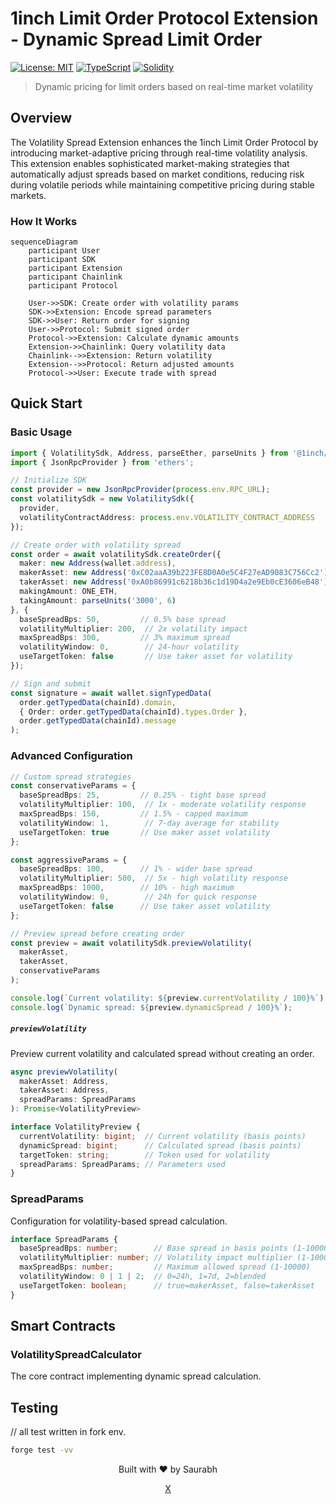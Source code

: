 # 1inch Limit Order Protocol Extension - Dynamic Spread Limit Order

[![License: MIT](https://img.shields.io/badge/License-MIT-blue.svg)](https://opensource.org/licenses/MIT)
[![TypeScript](https://img.shields.io/badge/TypeScript-5.0+-blue?logo=typescript&logoColor=white)](https://www.typescriptlang.org/)
[![Solidity](https://img.shields.io/badge/Solidity-0.8.19+-363636?logo=solidity)](https://soliditylang.org/)

> Dynamic pricing for limit orders based on real-time market volatility

## Overview

The Volatility Spread Extension enhances the 1inch Limit Order Protocol by introducing market-adaptive pricing through real-time volatility analysis. This extension enables sophisticated market-making strategies that automatically adjust spreads based on market conditions, reducing risk during volatile periods while maintaining competitive pricing during stable markets.


### How It Works

```mermaid
sequenceDiagram
    participant User
    participant SDK
    participant Extension
    participant Chainlink
    participant Protocol
    
    User->>SDK: Create order with volatility params
    SDK->>Extension: Encode spread parameters
    SDK->>User: Return order for signing
    User->>Protocol: Submit signed order
    Protocol->>Extension: Calculate dynamic amounts
    Extension->>Chainlink: Query volatility data
    Chainlink-->>Extension: Return volatility
    Extension-->>Protocol: Return adjusted amounts
    Protocol->>User: Execute trade with spread
```
## Quick Start

### Basic Usage

```typescript
import { VolatilitySdk, Address, parseEther, parseUnits } from '@1inch/limit-order-sdk';
import { JsonRpcProvider } from 'ethers';

// Initialize SDK
const provider = new JsonRpcProvider(process.env.RPC_URL);
const volatilitySdk = new VolatilitySdk({
  provider,
  volatilityContractAddress: process.env.VOLATILITY_CONTRACT_ADDRESS
});

// Create order with volatility spread
const order = await volatilitySdk.createOrder({
  maker: new Address(wallet.address),
  makerAsset: new Address('0xC02aaA39b223FE8D0A0e5C4F27eAD9083C756Cc2'), // WETH
  takerAsset: new Address('0xA0b86991c6218b36c1d19D4a2e9Eb0cE3606eB48'), // USDC
  makingAmount: ONE_ETH,
  takingAmount: parseUnits('3000', 6)
}, {
  baseSpreadBps: 50,         // 0.5% base spread
  volatilityMultiplier: 200,  // 2x volatility impact
  maxSpreadBps: 300,         // 3% maximum spread
  volatilityWindow: 0,        // 24-hour volatility
  useTargetToken: false       // Use taker asset for volatility
});

// Sign and submit
const signature = await wallet.signTypedData(
  order.getTypedData(chainId).domain,
  { Order: order.getTypedData(chainId).types.Order },
  order.getTypedData(chainId).message
);
```

### Advanced Configuration

```typescript
// Custom spread strategies
const conservativeParams = {
  baseSpreadBps: 25,         // 0.25% - tight base spread
  volatilityMultiplier: 100,  // 1x - moderate volatility response
  maxSpreadBps: 150,         // 1.5% - capped maximum
  volatilityWindow: 1,        // 7-day average for stability
  useTargetToken: true       // Use maker asset volatility
};

const aggressiveParams = {
  baseSpreadBps: 100,        // 1% - wider base spread
  volatilityMultiplier: 500,  // 5x - high volatility response
  maxSpreadBps: 1000,        // 10% - high maximum
  volatilityWindow: 0,        // 24h for quick response
  useTargetToken: false      // Use taker asset volatility
};

// Preview spread before creating order
const preview = await volatilitySdk.previewVolatility(
  makerAsset,
  takerAsset,
  conservativeParams
);

console.log(`Current volatility: ${preview.currentVolatility / 100}%`);
console.log(`Dynamic spread: ${preview.dynamicSpread / 100}%`);
```



##### `previewVolatility`

Preview current volatility and calculated spread without creating an order.

```typescript
async previewVolatility(
  makerAsset: Address,
  takerAsset: Address,
  spreadParams: SpreadParams
): Promise<VolatilityPreview>

interface VolatilityPreview {
  currentVolatility: bigint;  // Current volatility (basis points)
  dynamicSpread: bigint;      // Calculated spread (basis points)
  targetToken: string;        // Token used for volatility
  spreadParams: SpreadParams; // Parameters used
}
```

### SpreadParams

Configuration for volatility-based spread calculation.

```typescript
interface SpreadParams {
  baseSpreadBps: number;        // Base spread in basis points (1-10000)
  volatilityMultiplier: number; // Volatility impact multiplier (1-10000)
  maxSpreadBps: number;         // Maximum allowed spread (1-10000)
  volatilityWindow: 0 | 1 | 2;  // 0=24h, 1=7d, 2=blended
  useTargetToken: boolean;      // true=makerAsset, false=takerAsset
}
```

## Smart Contracts

### VolatilitySpreadCalculator

The core contract implementing dynamic spread calculation.

## Testing

// all test written in fork env.
```bash
forge test -vv 

```

<div align="center">
  <p>Built with ❤️ by Saurabh</p>
  <p> 
    <a href="https://x.com/CaptainLEVI_XXX">X</a> 
  </p>
</div>
